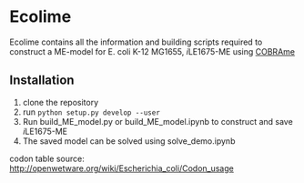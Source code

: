 # Ecolime

Ecolime contains all the information and building scripts required to construct a ME-model for E. coli K-12 MG1655, *i*LE1675-ME using [COBRAme](https://github.com/sbrg/cobrame) 


## Installation

1. clone the repository
2. run ```python setup.py develop --user```
3. Run build_ME_model.py or build_ME_model.ipynb to construct and save *i*LE1675-ME
4. The saved model can be solved using solve_demo.ipynb


codon table source:
http://openwetware.org/wiki/Escherichia_coli/Codon_usage

